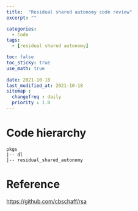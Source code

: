```yaml
---
title:  "Residual shared autonomy code review"
excerpt: ""

categories:
  - Code
tags:
  - [residual shared autonomy]

toc: false
toc_sticky: true
use_math: true
 
date: 2021-10-18
last_modified_at: 2021-10-18
sitemap :
  changefreq : daily
  priority : 1.0
---
```


# Code hierarchy
~~~
pkgs
|-- dl
|-- residual_shared_autonomy
~~~

# Reference
https://github.com/cbschaff/rsa
